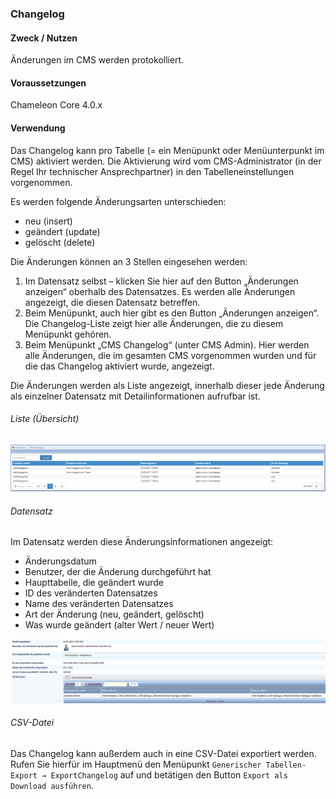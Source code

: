 ### Changelog

#### Zweck / Nutzen
Änderungen im CMS werden protokolliert. 

#### Voraussetzungen
Chameleon Core 4.0.x 

#### Verwendung

Das Changelog kann pro Tabelle (= ein Menüpunkt oder Menüunterpunkt im CMS) aktiviert werden. Die Aktivierung wird vom CMS-Administrator (in der Regel Ihr technischer Ansprechpartner) in den Tabelleneinstellungen vorgenommen.
 
Es werden folgende Änderungsarten unterschieden:

* neu (insert)
* geändert (update)
* gelöscht (delete) 

Die Änderungen können an 3 Stellen eingesehen werden:
 
1. Im Datensatz selbst – klicken Sie hier auf den Button „Änderungen anzeigen“ oberhalb des Datensatzes. Es werden alle Änderungen angezeigt, die diesen Datensatz betreffen. 
2. Beim Menüpunkt, auch hier gibt es den Button „Änderungen anzeigen“. Die Changelog-Liste zeigt hier alle Änderungen, die zu diesem Menüpunkt gehören. 
3. Beim Menüpunkt „CMS Changelog“ (unter CMS Admin). Hier werden alle Änderungen, die im gesamten CMS vorgenommen wurden und für die das Changelog aktiviert wurde, angezeigt. 
 
Die Änderungen werden als Liste angezeigt, innerhalb dieser jede Änderung als einzelner Datensatz mit Detailinformationen aufrufbar ist. 
<br>
###### Liste (Übersicht)
![](/assets/changelog_liste_neu.png)
<br>
###### Datensatz

Im Datensatz werden diese Änderungsinformationen angezeigt: 
* Änderungsdatum
* Benutzer, der die Änderung durchgeführt hat
* Haupttabelle, die geändert wurde
* ID des veränderten Datensatzes
* Name des veränderten Datensatzes
* Art der Änderung (neu, geändert, gelöscht)
* Was wurde geändert (alter Wert / neuer Wert) 

![](/assets/changelog_datensatz.png)
<br>
###### CSV-Datei
Das Changelog kann außerdem auch in eine CSV-Datei exportiert werden. Rufen Sie hierfür im Hauptmenü den Menüpunkt `Generischer Tabellen-Export → ExportChangelog` auf und betätigen den Button `Export als Download ausführen`. 